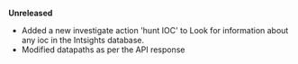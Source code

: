 **Unreleased**
* Added a new investigate action 'hunt IOC' to Look for information about any ioc in the Intsights database.
* Modified datapaths as per the API response